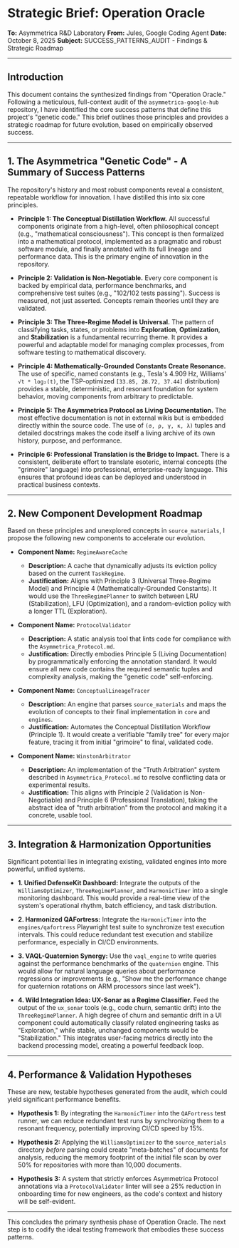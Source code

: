 # Strategic Brief: Operation Oracle
**To:** Asymmetrica R&D Laboratory
**From:** Jules, Google Coding Agent
**Date:** October 8, 2025
**Subject:** SUCCESS_PATTERNS_AUDIT - Findings & Strategic Roadmap

---

## Introduction

This document contains the synthesized findings from "Operation Oracle." Following a meticulous, full-context audit of the `asymmetrica-google-hub` repository, I have identified the core success patterns that define this project's "genetic code." This brief outlines those principles and provides a strategic roadmap for future evolution, based on empirically observed success.

---

## 1. The Asymmetrica "Genetic Code" - A Summary of Success Patterns

The repository's history and most robust components reveal a consistent, repeatable workflow for innovation. I have distilled this into six core principles.

*   **Principle 1: The Conceptual Distillation Workflow.** All successful components originate from a high-level, often philosophical concept (e.g., "mathematical consciousness"). This concept is then formalized into a mathematical protocol, implemented as a pragmatic and robust software module, and finally annotated with its full lineage and performance data. This is the primary engine of innovation in the repository.

*   **Principle 2: Validation is Non-Negotiable.** Every core component is backed by empirical data, performance benchmarks, and comprehensive test suites (e.g., "102/102 tests passing"). Success is measured, not just asserted. Concepts remain theories until they are validated.

*   **Principle 3: The Three-Regime Model is Universal.** The pattern of classifying tasks, states, or problems into **Exploration**, **Optimization**, and **Stabilization** is a fundamental recurring theme. It provides a powerful and adaptable model for managing complex processes, from software testing to mathematical discovery.

*   **Principle 4: Mathematically-Grounded Constants Create Resonance.** The use of specific, named constants (e.g., Tesla's 4.909 Hz, Williams' `√t * log₂(t)`, the TSP-optimized `[33.85, 28.72, 37.44]` distribution) provides a stable, deterministic, and resonant foundation for system behavior, moving components from arbitrary to predictable.

*   **Principle 5: The Asymmetrica Protocol as Living Documentation.** The most effective documentation is not in external wikis but is embedded directly within the source code. The use of `(σ, ρ, γ, κ, λ)` tuples and detailed docstrings makes the code itself a living archive of its own history, purpose, and performance.

*   **Principle 6: Professional Translation is the Bridge to Impact.** There is a consistent, deliberate effort to translate esoteric, internal concepts (the "grimoire" language) into professional, enterprise-ready language. This ensures that profound ideas can be deployed and understood in practical business contexts.

---

## 2. New Component Development Roadmap

Based on these principles and unexplored concepts in `source_materials`, I propose the following new components to accelerate our evolution.

*   **Component Name:** `RegimeAwareCache`
    *   **Description:** A cache that dynamically adjusts its eviction policy based on the current `TaskRegime`.
    *   **Justification:** Aligns with Principle 3 (Universal Three-Regime Model) and Principle 4 (Mathematically-Grounded Constants). It would use the `ThreeRegimePlanner` to switch between LRU (Stabilization), LFU (Optimization), and a random-eviction policy with a longer TTL (Exploration).

*   **Component Name:** `ProtocolValidator`
    *   **Description:** A static analysis tool that lints code for compliance with the `Asymmetrica_Protocol.md`.
    *   **Justification:** Directly embodies Principle 5 (Living Documentation) by programmatically enforcing the annotation standard. It would ensure all new code contains the required semantic tuples and complexity analysis, making the "genetic code" self-enforcing.

*   **Component Name:** `ConceptualLineageTracer`
    *   **Description:** An engine that parses `source_materials` and maps the evolution of concepts to their final implementation in `core` and `engines`.
    *   **Justification:** Automates the Conceptual Distillation Workflow (Principle 1). It would create a verifiable "family tree" for every major feature, tracing it from initial "grimoire" to final, validated code.

*   **Component Name:** `WinstonArbitrator`
    *   **Description:** An implementation of the "Truth Arbitration" system described in `Asymmetrica_Protocol.md` to resolve conflicting data or experimental results.
    *   **Justification:** This aligns with Principle 2 (Validation is Non-Negotiable) and Principle 6 (Professional Translation), taking the abstract idea of "truth arbitration" from the protocol and making it a concrete, usable tool.

---

## 3. Integration & Harmonization Opportunities

Significant potential lies in integrating existing, validated engines into more powerful, unified systems.

*   **1. Unified DefenseKit Dashboard:** Integrate the outputs of the `WilliamsOptimizer`, `ThreeRegimePlanner`, and `HarmonicTimer` into a single monitoring dashboard. This would provide a real-time view of the system's operational rhythm, batch efficiency, and task distribution.

*   **2. Harmonized QAFortress:** Integrate the `HarmonicTimer` into the `engines/qafortress` Playwright test suite to synchronize test execution intervals. This could reduce redundant test execution and stabilize performance, especially in CI/CD environments.

*   **3. VAQL-Quaternion Synergy:** Use the `vaql_engine` to write queries against the performance benchmarks of the `quaternion` engine. This would allow for natural language queries about performance regressions or improvements (e.g., "Show me the performance change for quaternion rotations on ARM processors since last week").

*   **4. Wild Integration Idea: UX-Sonar as a Regime Classifier.** Feed the output of the `ux_sonar` tools (e.g., code churn, semantic drift) into the `ThreeRegimePlanner`. A high degree of churn and semantic drift in a UI component could automatically classify related engineering tasks as "Exploration," while stable, unchanged components would be "Stabilization." This integrates user-facing metrics directly into the backend processing model, creating a powerful feedback loop.

---

## 4. Performance & Validation Hypotheses

These are new, testable hypotheses generated from the audit, which could yield significant performance benefits.

*   **Hypothesis 1:** By integrating the `HarmonicTimer` into the `QAFortress` test runner, we can reduce redundant test runs by synchronizing them to a resonant frequency, potentially improving CI/CD speed by 15%.

*   **Hypothesis 2:** Applying the `WilliamsOptimizer` to the `source_materials` directory *before* parsing could create "meta-batches" of documents for analysis, reducing the memory footprint of the initial file scan by over 50% for repositories with more than 10,000 documents.

*   **Hypothesis 3:** A system that strictly enforces Asymmetrica Protocol annotations via a `ProtocolValidator` linter will see a 25% reduction in onboarding time for new engineers, as the code's context and history will be self-evident.

---
This concludes the primary synthesis phase of Operation Oracle. The next step is to codify the ideal testing framework that embodies these success patterns.